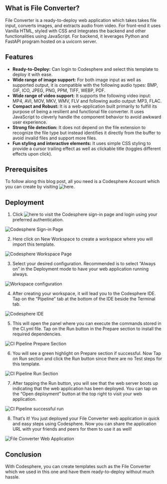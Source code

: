 ## What is File Converter?
File Converter is a ready-to-deploy web application which takes takes file input, converts images, and extracts audio from video. For front-end it uses Vanilla HTML, styled with CSS and Integrates the backend and other functionalities using JavaScript. For backend, it leverages Python and FastAPI program hosted on a uvicorn server.

## Features
- **Ready-to-Deploy:** Can login to Codesphere and select this template to deploy it with ease.
- **Wide range of image support:** For both image input as well as supported output, it is compatible with the following audio types: BMP, GIF, ICO, JPEG, PNG, PPM, TIFF, WEBP, PDF.
- **Wide range of video support:** It supports the following video input: MP4, AVI, MOV, MKV, WMV, FLV and following audio output: MP3, FLAC.
- **Compact and Robust:** It is a web-application built primarily to fulfill its purpose of being a resilient and functional file converter. It uses JavaScript to cleverly handle the component behavior to avoid awkward user experience.
- **Strong file detection:** It does not depend on the file extension to recognize the file type but instead identifies it directly from the buffer to avoid invalid files and support more files.
- **Fun styling and interactive elements:** It uses simple CSS styling to provide a cursor trailing effect as well as clickable title (toggles different effects upon click).

## Prerequisites
To follow along this blog post, all you need is a Codesphere Account which you can create by visiting ![here](https://codesphere.com/ide/signin).

## Deployment
1. Click ![here](https://codesphere.com/ide/signin) to visit the Codesphere sign-in page and login using your preferred authentication.

![Codesphere Sign-in Page](https://raw.githubusercontent.com/codesphere-community/templates/main/convert-it/readme/1-Sign-In-Page.webp?raw=true)


2. Here click on New Workspace to create a workspace where you will import this template.

![Codesphere Workspace Page](https://raw.githubusercontent.com/codesphere-community/templates/main/convert-it/readme/2-Workspace-Page.webp?raw=true)


3. Select your desired configuration. Recommended is to select “Always on” in the Deployment mode to have your web application running always.

![Workspace configuration](https://raw.githubusercontent.com/codesphere-community/templates/main/convert-it/readme/3-Workspace-Configuration.webp?raw=true)


4. After creating your workspace, it will lead you to the Codesphere IDE. Tap on the “Pipeline” tab at the bottom of the IDE beside the Terminal tab.

![Codesphere IDE](https://raw.githubusercontent.com/codesphere-community/templates/main/convert-it/readme/4-Codesphere-IDE.webp?raw=true)


5. This will open the panel where you can execute the commands stored in the CI.yml file. Tap on the Run button in the Prepare section to install the required dependencies.

![CI Pipeline Prepare Section](https://raw.githubusercontent.com/codesphere-community/templates/main/convert-it/readme/5-CI-Prepare-Section.webp?raw=true)


6. You will see a green highlight on Prepare section if successful. Now Tap on Run section and click the Run button since there are no Test steps for this template.

![CI Pipeline Run Section](https://raw.githubusercontent.com/codesphere-community/templates/main/convert-it/readme/6-CI-Run-Section.webp?raw=true)


7. After tapping the Run button, you will see that the web server boots up indicating that the web application has been deployed. You can tap on the “Open deployment” button at the top right to visit your web application.

![CI Pipeline successful run](https://raw.githubusercontent.com/codesphere-community/templates/main/convert-it/readme/7-CI-Successful-Run.webp?raw=true)


8. That’s it! You just deployed your File Converter web application in quick and easy steps using Codesphere. Now you can share the application URL with your friends and peers for them to use it as well!

![File Converter Web Application](https://raw.githubusercontent.com/codesphere-community/templates/main/convert-it/readme/8-File-Converter-Web-Application.webp?raw=true)

## Conclusion
With Codesphere, you can create templates such as the File Converter which we used in this one and have them ready-to-deploy without much hassle.
